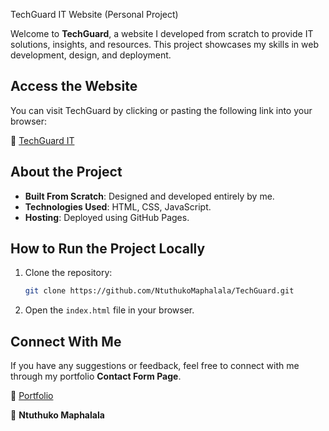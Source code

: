 TechGuard IT Website (Personal Project)

Welcome to **TechGuard**, a website I developed from scratch to provide IT solutions, insights, and resources. This project showcases my skills in web development, design, and deployment.

## Access the Website

You can visit TechGuard by clicking or pasting the following link into your browser:

🔗 [TechGuard IT](https://ntuthukomaphalala.github.io/TechGuard/)

## About the Project

- **Built From Scratch**: Designed and developed entirely by me.
- **Technologies Used**: HTML, CSS, JavaScript.
- **Hosting**: Deployed using GitHub Pages.

## How to Run the Project Locally

1. Clone the repository:
   ```bash
   git clone https://github.com/NtuthukoMaphalala/TechGuard.git
   ```
2. Open the `index.html` file in your browser.

## Connect With Me

If you have any suggestions or feedback, feel free to connect with me through my portfolio **Contact Form Page**.

🔗 [Portfolio](https://ntuthukomaphalala.github.io/portfolio/)

🚀 **Ntuthuko Maphalala**
